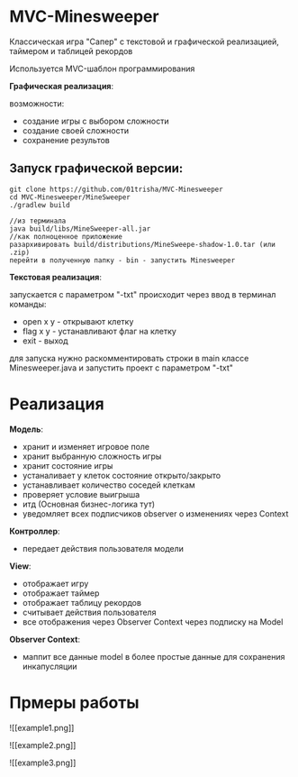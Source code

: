 # MVC-Minesweeper

Классическая игра "Сапер" с текстовой и графической реализацией, таймером и таблицей рекордов 

Используется MVC-шаблон программирования 

**Графическая реализация**:

возможности:
- создание игры с выбором сложности
- создание своей сложности
- сохранение результов

## Запуск графической версии:
```
git clone https://github.com/01trisha/MVC-Minesweeper
cd MVC-Minesweeper/MineSweeper
./gradlew build

//из терминала
java build/libs/MineSweeper-all.jar
//как полноценное приложение
разархивировать build/distributions/MineSweepe-shadow-1.0.tar (или .zip)
перейти в полученную папку - bin - запустить Minesweeper
```

**Текстовая реализация**:

запускается с параметром "-txt"
происходит через ввод в терминал 
команды:
- open x y - открывают клетку
- flag x y - устанавливают флаг на клетку
- exit - выход

для запуска нужно раскомментировать строки в main классе Minesweeper.java и запустить проект с параметром "-txt"

# Реализация

**Модель**:
- хранит и изменяет игровое поле
- хранит выбранную сложность игры
- хранит состояние игры
- устаналивает у клеток состояние открыто/закрыто
- устанавливает количество соседей клеткам
- проверяет условие выигрыша
- итд (Основная бизнес-логика тут)
- уведомляет всех подписчиков observer о изменениях через Context

**Контроллер**:
- передает действия пользователя модели

**View**:
- отображает игру
- отображает таймер
- отображает таблицу рекордов
- считывает действия пользователя
- все отображения через Observer Context через подписку на Model

**Observer Context**:
- маппит все данные model в более простые данные для сохранения инкапусляции


# Прмеры работы
![[example1.png]]

![[example2.png]]

![[example3.png]]
